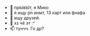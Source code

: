 - 👋 прЫвЫт, я Мико
- 👀 я ищу рп инмт, 13 карт или фнафа
- 🌱 ищу друзей.
- 💞️ хз чё эт :^
- 📫 тунчч. Го др?

<!---
Бла бла блааа, играю в пт:> хорошая подруга! <3
--->
